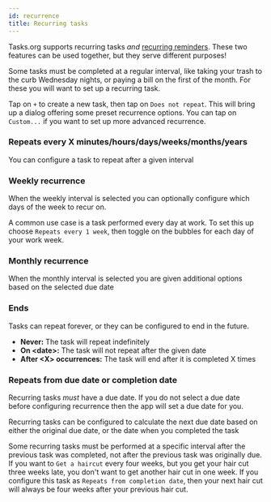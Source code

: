 ```yaml
---
id: recurrence
title: Recurring tasks
---
```


Tasks.org supports recurring tasks _and_ [recurring reminders](notifications#recurring-reminders). These two features
can be used together, but they serve different purposes!

Some tasks must be completed at a regular interval, like taking your trash to the curb Wednesday nights,
or paying a bill on the first of the month. For these you will want to set up a recurring task.

Tap on `+` to create a new task, then tap on `Does not repeat`. This will bring up a dialog
offering some preset recurrence options. You can tap on `Custom...` if you want to set up more
advanced recurrence.

### Repeats every X minutes/hours/days/weeks/months/years

You can configure a task to repeat after a given interval

### Weekly recurrence

When the weekly interval is selected you can optionally configure which days of the week to recur on.

A common use case is a task performed every day at work. To set this up choose `Repeats every 1 week`,
then toggle on the bubbles for each day of your work week.

### Monthly recurrence

When the monthly interval is selected you are given additional options based on the selected due date

### Ends

Tasks can repeat forever, or they can be configured to end in the future.
* **Never:** The task will repeat indefinitely
* **On \<date\>:** The task will not repeat after the given date
* **After \<X\> occurrences:** The task will end after it is completed X times

### Repeats from due date or completion date

Recurring tasks _must_ have a due date. If you do not select a due date before configuring
recurrence then the app will set a due date for you.

Recurring tasks can be configured to calculate the next due date based on either the original due date,
or the date when you completed the task

Some recurring tasks must be performed at a specific interval after the previous task was completed, not after 
the previous task was originally due. If you want to `Get a haircut` every four weeks, but you get your hair cut
three weeks late, you don't want to get another hair cut in one week. If you configure this task as
`Repeats from completion date`, then your next hair cut will always be four weeks after your previous
hair cut.
